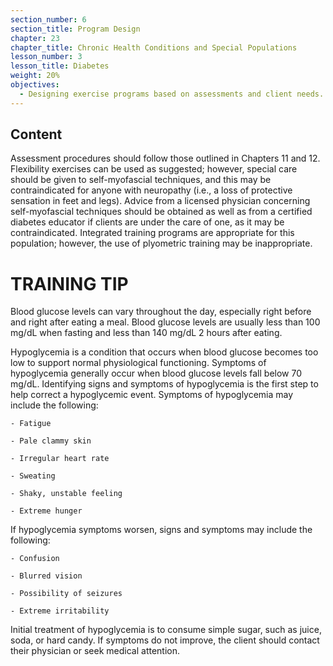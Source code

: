 ```yaml
---
section_number: 6
section_title: Program Design
chapter: 23
chapter_title: Chronic Health Conditions and Special Populations
lesson_number: 3
lesson_title: Diabetes
weight: 20%
objectives:
  - Designing exercise programs based on assessments and client needs.
---
```


## Content
Assessment procedures should follow those outlined in Chapters 11 and 12. Flexibility exercises can be used as suggested; however, special care should be given to self-myofascial techniques, and this may be contraindicated for anyone with neuropathy (i.e., a loss of protective sensation in feet and legs). Advice from a licensed physician concerning self-myofascial techniques should be obtained as well as from a certified diabetes educator if clients are under the care of one, as it may be contraindicated. Integrated training programs are appropriate for this population; however, the use of plyometric training may be inappropriate.

# TRAINING TIP

Blood glucose levels can vary throughout the day, especially right before and right after eating a meal. Blood glucose levels are usually less than 100 mg/dL when fasting and less than 140 mg/dL 2 hours after eating.

Hypoglycemia is a condition that occurs when blood glucose becomes too low to support normal physiological functioning. Symptoms of hypoglycemia generally occur when blood glucose levels fall below 70 mg/dL. Identifying signs and symptoms of hypoglycemia is the first step to help correct a hypoglycemic event. Symptoms of hypoglycemia may include the following:

	- Fatigue

	- Pale clammy skin

	- Irregular heart rate

	- Sweating

	- Shaky, unstable feeling

	- Extreme hunger

If hypoglycemia symptoms worsen, signs and symptoms may include the following:

	- Confusion

	- Blurred vision

	- Possibility of seizures

	- Extreme irritability

Initial treatment of hypoglycemia is to consume simple sugar, such as juice, soda, or hard candy. If symptoms do not improve, the client should contact their physician or seek medical attention.